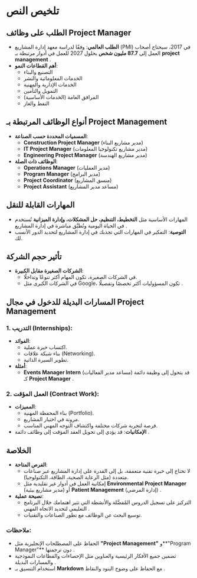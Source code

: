 
# تلخيص النص  

## الطلب على وظائف **Project Manager**  
- **الطلب العالمي**: وفقًا لدراسة معهد إدارة المشاريع (PMI) في 2017، سيحتاج أصحاب العمل إلى **87.7 مليون شخص** بحلول 2027 للعمل في أدوار مرتبطة بـ **project management** .  
- **أهم القطاعات النمو**:  
  - التصنيع والبناء  
  - الخدمات المعلوماتية والنشر  
  - الخدمات الإدارية والمهنية  
  - التمويل والتأمين  
  - المرافق العامة (الخدمات الأساسية)  
  - النفط والغاز  

## أنواع الوظائف المرتبطة بـ **Project Management**  
- **المسميات المحددة حسب الصناعة**:  
  - **Construction Project Manager** (مدير مشاريع البناء)  
  - **IT Project Manager** (مدير مشاريع تكنولوجيا المعلومات)  
  - **Engineering Project Manager** (مدير مشاريع الهندسة)  
- **الوظائف ذات الصلة**:  
  - **Operations Manager** (مدير العمليات)  
  - **Program Manager** (مدير البرامج)  
  - **Project Coordinator** (منسق المشاريع)  
  - **Project Assistant** (مساعد مدير المشاريع)  

## المهارات القابلة للنقل  
- المهارات الأساسية مثل **التخطيط، التنظيم، حل المشكلات، وإدارة الميزانية** تُستخدم في الحياة اليومية وتُطبَّق مباشرة في إدارة المشاريع .  
- **التوصية**: التفكير في المهارات التي تجذبك في إدارة المشاريع لتحديد الدور الأنسب لك.  

## تأثير حجم الشركة  
- **الشركات الصغيرة مقابل الكبيرة**:  
  - في الشركات الصغيرة، تكون المهام أكثر تنوعًا وتداخلًا.  
  - في الشركات الكبرى مثل Google، تكون المسؤوليات أكثر تخصصًا وتفصيلًا .  

## المسارات البديلة للدخول في مجال **Project Management**  
### 1. التدريب (Internships):  
   - **الفوائد**:  
     - اكتساب خبرة عملية.  
     - بناء شبكة علاقات (Networking).  
     - تطوير السيرة الذاتية.  
   - **أمثلة**:  
     - **Events Manager Intern** (مساعد مدير الفعاليات) قد يتحول إلى وظيفة دائمة كـ **Project Manager** .  

### 2. العمل المؤقت (Contract Work):  
   - **المميزات**:  
     - بناء المحفظة المهنية (Portfolio).  
     - مرونة في اختيار المشاريع.  
     - فرصة لتجربة شركات مختلفة واكتشاف التوجه المهني المناسب.  
   - **الإمكانيات**: قد يؤدي إلى تحويل العقد المؤقت إلى وظائف دائمة .  

## الخلاصة  
- **الفرص المتاحة**:  
  - لا تحتاج إلى خبرة تقنية متعمقة، بل إلى القدرة على إدارة المشاريع عبر صناعات متعددة (مثل الرعاية الصحية، الطاقة، التكنولوجيا).  
  - إمكانية العمل في أدوار غير تقليدية مثل **Environmental Project Manager** (مدير مشاريع بيئية) أو **Patient Management** (إدارة المرضى) .  
- **نصيحة عملية**:  
  - التركيز على تسجيل الدروس المُفضَّلة والأنشطة التي تثير اهتمامك خلال البرنامج التعليمي لتحديد الاتجاه المهني .  
  - توسيع البحث عن الوظائف مع تطور الصناعات والتقنيات.  


### ملاحظات:  
- الحفاظ على المصطلحات الإنجليزية مثل **"Project Management"** و**"Program Manager"** دون ترجمتها .  
- تضمين جميع الأفكار الرئيسية والعناوين مثل الإحصاءات والقطاعات النموذجية والمسارات البديلة .  
- استخدام التنسيق بـ **Markdown** مع الحفاظ على وضوح البنود والنقاط .  
